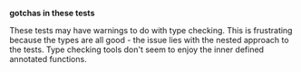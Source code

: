 **gotchas in these tests**

These tests may have warnings to do with type checking. This is frustrating because the types are all good - the issue
 lies with the nested approach to the tests. Type checking tools don't seem to enjoy the inner defined annotated
 functions.
